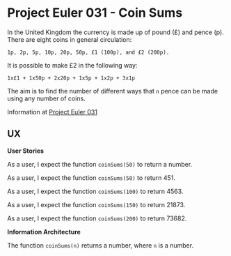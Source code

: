 # Project Euler 031 - Coin Sums

In the United Kingdom the currency is made up of pound (£) and pence (p).  There are eight coins in general circulation:

    1p, 2p, 5p, 10p, 20p, 50p, £1 (100p), and £2 (200p).

It is possible to make £2 in the following way:

    1x£1 + 1x50p + 2x20p + 1x5p + 1x2p + 3x1p

The aim is to find the number of different ways that `n` pence can be made using any number of coins.  

Information at [Project Euler 031](https://projecteuler.net/problem=31)

## UX

**User Stories**

As a user, I expect the function `coinSums(50)` to return a number.

As a user, I expect the function `coinSums(50)` to return 451.

As a user, I expect the function `coinSums(100)` to return 4563.

As a user, I expect the function `coinSums(150)` to return 21873.

As a user, I expect the function `coinSums(200)` to return 73682.

**Information Architecture**

The function `coinSums(n)` returns a number, where `n` is a number.